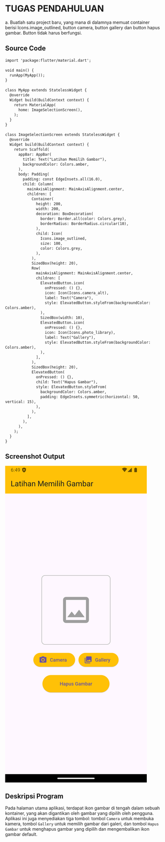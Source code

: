 # TUGAS PENDAHULUAN

a. Buatlah satu project baru, yang mana di dalamnya memuat container berisi Icons.image_outlined, button camera, button gallery dan button hapus gambar.
Button tidak harus berfungsi.

## Source Code

```
import 'package:flutter/material.dart';

void main() {
  runApp(MyApp());
}

class MyApp extends StatelessWidget {
  @override
  Widget build(BuildContext context) {
    return MaterialApp(
      home: ImageSelectionScreen(),
    );
  }
}

class ImageSelectionScreen extends StatelessWidget {
  @override
  Widget build(BuildContext context) {
    return Scaffold(
      appBar: AppBar(
        title: Text("Latihan Memilih Gambar"),
        backgroundColor: Colors.amber,
      ),
      body: Padding(
        padding: const EdgeInsets.all(16.0),
        child: Column(
          mainAxisAlignment: MainAxisAlignment.center,
          children: [
            Container(
              height: 200,
              width: 200,
              decoration: BoxDecoration(
                border: Border.all(color: Colors.grey),
                borderRadius: BorderRadius.circular(10),
              ),
              child: Icon(
                Icons.image_outlined,
                size: 100,
                color: Colors.grey,
              ),
            ),
            SizedBox(height: 20),
            Row(
              mainAxisAlignment: MainAxisAlignment.center,
              children: [
                ElevatedButton.icon(
                  onPressed: () {},
                  icon: Icon(Icons.camera_alt),
                  label: Text("Camera"),
                  style: ElevatedButton.styleFrom(backgroundColor: Colors.amber),
                ),
                SizedBox(width: 10),
                ElevatedButton.icon(
                  onPressed: () {},
                  icon: Icon(Icons.photo_library),
                  label: Text("Gallery"),
                  style: ElevatedButton.styleFrom(backgroundColor: Colors.amber),
                ),
              ],
            ),
            SizedBox(height: 20),
            ElevatedButton(
              onPressed: () {},
              child: Text("Hapus Gambar"),
              style: ElevatedButton.styleFrom(
                backgroundColor: Colors.amber,
                padding: EdgeInsets.symmetric(horizontal: 50, vertical: 15),
              ),
            ),
          ],
        ),
      ),
    );
  }
}
```

## Screenshot Output

![output](Dok/output.png)

## Deskripsi Program

Pada halaman utama aplikasi, terdapat ikon gambar di tengah dalam sebuah kontainer, yang akan digantikan oleh gambar yang dipilih oleh pengguna. Aplikasi ini juga menyediakan tiga tombol: tombol `Camera` untuk membuka kamera, tombol `Gallery` untuk memilih gambar dari galeri, dan tombol `Hapus Gambar` untuk menghapus gambar yang dipilih dan mengembalikan ikon gambar default.